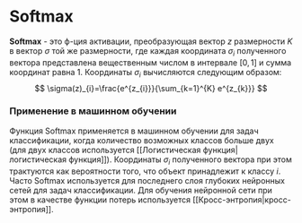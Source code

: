 # Softmax
**Softmax** - это ф-ция активации, преобразующая вектор $z$ размерности $K$ в вектор $\sigma$ той же размерности, где каждая координата $\sigma_{i}$ полученного вектора представлена вещественным числом в интервале $[0,1]$ и сумма координат равна $1$.
Координаты $\sigma_{i}$ вычисляются следующим образом:
$$
\sigma(z)_{i}=\frac{e^{z_{i}}}{\sum_{k=1}^{K} e^{z_{k}}}
$$

### Применение в машинном обучении
Функция Softmax применяется в машинном обучении для задач классификации, когда количество возможных классов больше двух (для двух классов используется [[Логистическая функция|логистическая функция]]). Координаты $\sigma_{i}$ полученного вектора при этом трактуются как вероятности того, что объект принадлежит к классу $i$. 
Часто Softmax используется для последнего слоя глубоких нейронных сетей для задач классификации. Для обучения нейронной сети при этом в качестве функции потерь используется [[Кросс-энтропия|кросс-энтропия]].